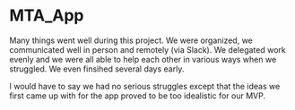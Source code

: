 # MTA_App

Many things went well during this project. We were organized, we communicated well in person and remotely (via Slack). We delegated work evenly and we were all able to help each other in various ways when we struggled. 
We even finsihed several days early.

I would have to say we had no serious struggles except that the ideas we first came up with for the app proved to be too idealistic for our MVP.
